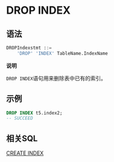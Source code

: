 # DROP INDEX

## 语法

```sql
DROPIndexstmt ::=
    'DROP' 'INDEX' TableName.IndexName
```

**说明**

`DROP INDEX`语句用来删除表中已有的索引。

## **示例**
```SQL
DROP INDEX t5.index2;
-- SUCCEED
```

## 相关SQL

[CREATE INDEX](./CREATE_INDEX_STATEMENT.md)